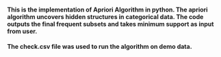#### This is the implementation of Apriori Algorithm in python. The apriori algorithm uncovers hidden structures in categorical data. The code outputs the final frequent subsets and takes minimum support as input from  user.

#### The check.csv file was used to run the algorithm on demo data.
